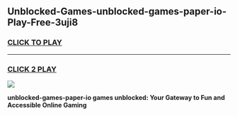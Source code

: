 
## Unblocked-Games-unblocked-games-paper-io-Play-Free-3uji8
<h3>
<a href="https://premium76.site?title=unblocked-games-paper-io&ref=23A">CLICK TO PLAY</a></h3>
<hr>

<h3>
<a href="https://premium76.site?title=unblocked-games-paper-io&ref=23A">CLICK 2 PLAY</a>
  
</h3>

<a href="https://premium76.site?title=unblocked-games-paper-io&ref=23A"><img src="https://clearcache.store/games.png"></a>


**unblocked-games-paper-io games unblocked: Your Gateway to Fun and Accessible Online Gaming**
